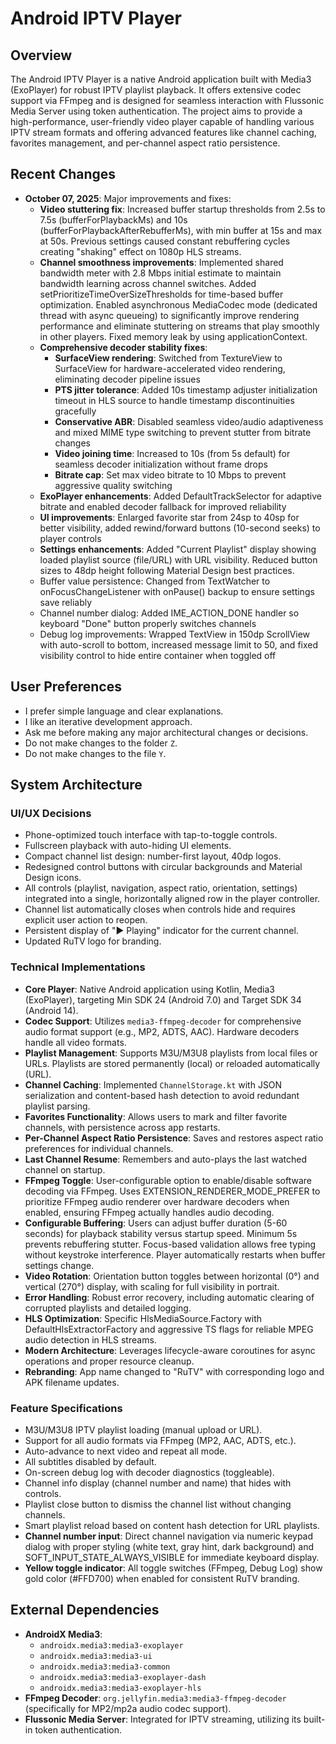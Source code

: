 # Android IPTV Player

## Overview
The Android IPTV Player is a native Android application built with Media3 (ExoPlayer) for robust IPTV playlist playback. It offers extensive codec support via FFmpeg and is designed for seamless interaction with Flussonic Media Server using token authentication. The project aims to provide a high-performance, user-friendly video player capable of handling various IPTV stream formats and offering advanced features like channel caching, favorites management, and per-channel aspect ratio persistence.

## Recent Changes
- **October 07, 2025**: Major improvements and fixes:
  - **Video stuttering fix**: Increased buffer startup thresholds from 2.5s to 7.5s (bufferForPlaybackMs) and 10s (bufferForPlaybackAfterRebufferMs), with min buffer at 15s and max at 50s. Previous settings caused constant rebuffering cycles creating "shaking" effect on 1080p HLS streams.
  - **Channel smoothness improvements**: Implemented shared bandwidth meter with 2.8 Mbps initial estimate to maintain bandwidth learning across channel switches. Added setPrioritizeTimeOverSizeThresholds for time-based buffer optimization. Enabled asynchronous MediaCodec mode (dedicated thread with async queueing) to significantly improve rendering performance and eliminate stuttering on streams that play smoothly in other players. Fixed memory leak by using applicationContext.
  - **Comprehensive decoder stability fixes**:
    - **SurfaceView rendering**: Switched from TextureView to SurfaceView for hardware-accelerated video rendering, eliminating decoder pipeline issues
    - **PTS jitter tolerance**: Added 10s timestamp adjuster initialization timeout in HLS source to handle timestamp discontinuities gracefully
    - **Conservative ABR**: Disabled seamless video/audio adaptiveness and mixed MIME type switching to prevent stutter from bitrate changes
    - **Video joining time**: Increased to 10s (from 5s default) for seamless decoder initialization without frame drops
    - **Bitrate cap**: Set max video bitrate to 10 Mbps to prevent aggressive quality switching
  - **ExoPlayer enhancements**: Added DefaultTrackSelector for adaptive bitrate and enabled decoder fallback for improved reliability
  - **UI improvements**: Enlarged favorite star from 24sp to 40sp for better visibility, added rewind/forward buttons (10-second seeks) to player controls
  - **Settings enhancements**: Added "Current Playlist" display showing loaded playlist source (file/URL) with URL visibility. Reduced button sizes to 48dp height following Material Design best practices.
  - Buffer value persistence: Changed from TextWatcher to onFocusChangeListener with onPause() backup to ensure settings save reliably
  - Channel number dialog: Added IME_ACTION_DONE handler so keyboard "Done" button properly switches channels
  - Debug log improvements: Wrapped TextView in 150dp ScrollView with auto-scroll to bottom, increased message limit to 50, and fixed visibility control to hide entire container when toggled off

## User Preferences
- I prefer simple language and clear explanations.
- I like an iterative development approach.
- Ask me before making any major architectural changes or decisions.
- Do not make changes to the folder `Z`.
- Do not make changes to the file `Y`.

## System Architecture

### UI/UX Decisions
- Phone-optimized touch interface with tap-to-toggle controls.
- Fullscreen playback with auto-hiding UI elements.
- Compact channel list design: number-first layout, 40dp logos.
- Redesigned control buttons with circular backgrounds and Material Design icons.
- All controls (playlist, navigation, aspect ratio, orientation, settings) integrated into a single, horizontally aligned row in the player controller.
- Channel list automatically closes when controls hide and requires explicit user action to reopen.
- Persistent display of "▶ Playing" indicator for the current channel.
- Updated RuTV logo for branding.

### Technical Implementations
- **Core Player**: Native Android application using Kotlin, Media3 (ExoPlayer), targeting Min SDK 24 (Android 7.0) and Target SDK 34 (Android 14).
- **Codec Support**: Utilizes `media3-ffmpeg-decoder` for comprehensive audio format support (e.g., MP2, ADTS, AAC). Hardware decoders handle all video formats.
- **Playlist Management**: Supports M3U/M3U8 playlists from local files or URLs. Playlists are stored permanently (local) or reloaded automatically (URL).
- **Channel Caching**: Implemented `ChannelStorage.kt` with JSON serialization and content-based hash detection to avoid redundant playlist parsing.
- **Favorites Functionality**: Allows users to mark and filter favorite channels, with persistence across app restarts.
- **Per-Channel Aspect Ratio Persistence**: Saves and restores aspect ratio preferences for individual channels.
- **Last Channel Resume**: Remembers and auto-plays the last watched channel on startup.
- **FFmpeg Toggle**: User-configurable option to enable/disable software decoding via FFmpeg. Uses EXTENSION_RENDERER_MODE_PREFER to prioritize FFmpeg audio renderer over hardware decoders when enabled, ensuring FFmpeg actually handles audio decoding.
- **Configurable Buffering**: Users can adjust buffer duration (5-60 seconds) for playback stability versus startup speed. Minimum 5s prevents rebuffering stutter. Focus-based validation allows free typing without keystroke interference. Player automatically restarts when buffer settings change.
- **Video Rotation**: Orientation button toggles between horizontal (0°) and vertical (270°) display, with scaling for full visibility in portrait.
- **Error Handling**: Robust error recovery, including automatic clearing of corrupted playlists and detailed logging.
- **HLS Optimization**: Specific HlsMediaSource.Factory with DefaultHlsExtractorFactory and aggressive TS flags for reliable MPEG audio detection in HLS streams.
- **Modern Architecture**: Leverages lifecycle-aware coroutines for async operations and proper resource cleanup.
- **Rebranding**: App name changed to "RuTV" with corresponding logo and APK filename updates.

### Feature Specifications
- M3U/M3U8 IPTV playlist loading (manual upload or URL).
- Support for all audio formats via FFmpeg (MP2, AAC, ADTS, etc.).
- Auto-advance to next video and repeat all mode.
- All subtitles disabled by default.
- On-screen debug log with decoder diagnostics (toggleable).
- Channel info display (channel number and name) that hides with controls.
- Playlist close button to dismiss the channel list without changing channels.
- Smart playlist reload based on content hash detection for URL playlists.
- **Channel number input**: Direct channel navigation via numeric keypad dialog with proper styling (white text, gray hint, dark background) and SOFT_INPUT_STATE_ALWAYS_VISIBLE for immediate keyboard display.
- **Yellow toggle indicator**: All toggle switches (FFmpeg, Debug Log) show gold color (#FFD700) when enabled for consistent RuTV branding.

## External Dependencies
- **AndroidX Media3**:
    - `androidx.media3:media3-exoplayer`
    - `androidx.media3:media3-ui`
    - `androidx.media3:media3-common`
    - `androidx.media3:media3-exoplayer-dash`
    - `androidx.media3:media3-exoplayer-hls`
- **FFmpeg Decoder**: `org.jellyfin.media3:media3-ffmpeg-decoder` (specifically for MP2/mp2a audio codec support).
- **Flussonic Media Server**: Integrated for IPTV streaming, utilizing its built-in token authentication.